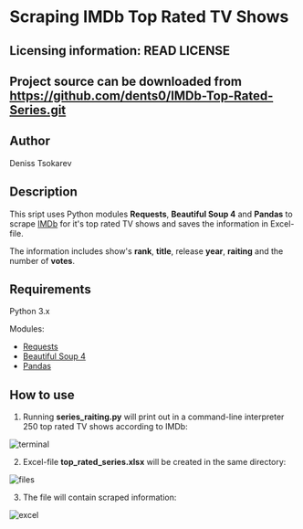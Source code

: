 Scraping IMDb Top Rated TV Shows
================================
Licensing information: READ LICENSE
----
Project source can be downloaded from https://github.com/dents0/IMDb-Top-Rated-Series.git
----
Author
------
Deniss Tsokarev

Description
-----------
This sript uses Python modules **Requests**, **Beautiful Soup 4** and **Pandas** to scrape [IMDb](https://www.imdb.com/) for it's top rated TV shows and saves the information in Excel-file.

The information includes show's **rank**, **title**, release **year**, **raiting** and the number of **votes**.

Requirements
------------
Python 3.x 

Modules:

* [Requests](http://docs.python-requests.org/en/master/)
* [Beautiful Soup 4](https://www.crummy.com/software/BeautifulSoup/bs4/doc/)
* [Pandas](https://pandas.pydata.org/pandas-docs/stable/)

How to use
----------
1) Running **series_raiting.py** will print out in a command-line interpreter 250 top rated TV shows according to IMDb:

![terminal](https://user-images.githubusercontent.com/28843507/56235191-39ea0400-6087-11e9-9b40-086189ef2458.PNG)

2) Excel-file **top_rated_series.xlsx** will be created in the same directory:

![files](https://user-images.githubusercontent.com/28843507/56235776-605c6f00-6088-11e9-9bb5-1960f2a91072.PNG)

3) The file will contain scraped information:

![excel](https://user-images.githubusercontent.com/28843507/56235868-9a2d7580-6088-11e9-8736-2101a9ea0724.PNG)
